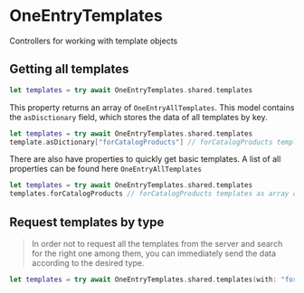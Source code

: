 # OneEntryTemplates

Controllers for working with template objects

## Getting all templates

```swift
let templates = try await OneEntryTemplates.shared.templates
```

This property returns an array of ``OneEntryAllTemplates``. This model contains the `asDisctionary` field, which stores the data of all templates by key. 

```swift
let templates = try await OneEntryTemplates.shared.templates
template.asDictionary["forCatalogProducts"] // forCatalogProducts templates as array of OneEntryTemplate
```

There are also have properties to quickly get basic templates. A list of all properties can be found here ``OneEntryAllTemplates``

```swift
let templates = try await OneEntryTemplates.shared.templates
templates.forCatalogProducts // forCatalogProducts templates as array of OneEntryTemplate
```

## Request templates by type
> In order not to request all the templates from the server and search for the right one among them, you can immediately send the data according to the desired type.

```swift
let templates = try await OneEntryTemplates.shared.templates(with: "forCatalogProducts") 
```
